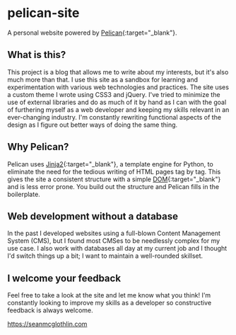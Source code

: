 # pelican-site

A personal website powered by [Pelican](https://blog.getpelican.com){:target="\_blank"}.

## What is this?

This project is a blog that allows me to write about my interests, but it's also much more than that. I use this site as a sandbox for learning and experimentation with various web technologies and practices. The site uses a custom theme I wrote using CSS3 and jQuery. I've tried to minimize the use of external libraries and do as much of it by hand as I can with the goal of furthering myself as a web developer and keeping my skills relevant in an ever-changing industry. I'm constantly rewriting functional aspects of the design as I figure out better ways of doing the same thing.

## Why Pelican?

Pelican uses [Jinja2](http://jinja.pocoo.org){:target="\_blank"}, a template engine for Python, to eliminate the need for the tedious writing of HTML pages tag by tag. This gives the site a consistent structure with a simple [DOM](https://www.w3.org/TR/DOM-Level-2-Core/introduction.html){:target="\_blank"} and is less error prone. You build out the structure and Pelican fills in the boilerplate.

## Web development without a database

In the past I developed websites using a full-blown Content Management System (CMS), but I found most CMSes to be needlessly complex for my use case. I also work with databases all day at my current job and I thought I'd switch things up a bit; I want to maintain a well-rounded skillset.

## I welcome your feedback

Feel free to take a look at the site and let me know what you think! I'm constantly looking to improve my skills as a developer so constructive feedback is always welcome.

https://seanmcglothlin.com